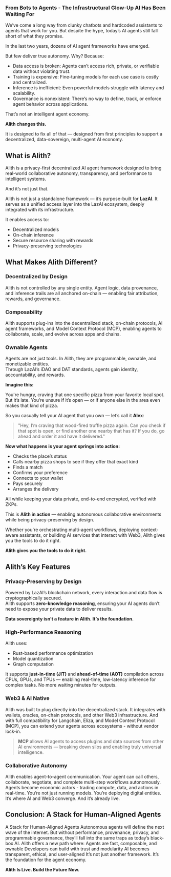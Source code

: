 ### From Bots to Agents - The Infrastructural Glow-Up AI Has Been Waiting For

We’ve come a long way from clunky chatbots and hardcoded assistants to agents that work for you. But despite the hype, today’s AI agents still fall short of what they promise.

In the last two years, dozens of AI agent frameworks have emerged. 

But few deliver true autonomy. Why?
Because: 
- Data access is broken: Agents can’t access rich, private, or verifiable data without violating trust.  
- Training is expensive: Fine-tuning models for each use case is costly and centralized.  
- Inference is inefficient: Even powerful models struggle with latency and scalability.  
- Governance is nonexistent: There’s no way to define, track, or enforce agent behavior across applications.

That’s not an intelligent agent economy.

**Alith changes this.** 

It is designed to fix all of that — designed from first principles to support a decentralized, data-sovereign, multi-agent AI economy.

## What is Alith?

Alith is a privacy-first decentralized AI agent framework designed to bring real-world collaborative autonomy, transparency, and performance to intelligent systems.

And it’s not just that.  

Alith is not just a standalone framework — it’s purpose-built for **LazAI**. It serves as a unified access layer into the LazAI ecosystem, deeply integrated with its infrastructure.  

It enables access to:

- Decentralized models  
- On-chain inference  
- Secure resource sharing with rewards  
- Privacy-preserving technologies  

## What Makes Alith Different?

### Decentralized by Design  
Alith is not controlled by any single entity. Agent logic, data provenance, and inference trails are all anchored on-chain — enabling fair attribution, rewards, and governance.

### Composability  
Alith supports plug-ins into the decentralized stack, on-chain protocols, AI agent frameworks, and Model Context Protocol (MCP), enabling agents to collaborate, scale, and evolve across apps and chains.

### Ownable Agents  
Agents are not just tools. In Alith, they are programmable, ownable, and monetizable entities.  
Through LazAI’s iDAO and DAT standards, agents gain identity, accountability, and rewards.

**Imagine this:**

You're hungry, craving that one specific pizza from your favorite local spot. But it’s late. You’re unsure if it’s open — or if anyone else in the area even makes that kind of pizza.

So you casually tell your AI agent that you own — let’s call it **Alex**:

> "Hey, I’m craving that wood-fired truffle pizza again. Can you check if that spot is open, or find another one nearby that has it? If you do, go ahead and order it and have it delivered."

**Now what happens is your agent springs into action:**

- Checks the place’s status  
- Calls nearby pizza shops to see if they offer that exact kind  
- Finds a match  
- Confirms your preference  
- Connects to your wallet  
- Pays securely  
- Arranges the delivery  

All while keeping your data private, end-to-end encrypted, verified with ZKPs.

This is **Alith in action** — enabling autonomous collaborative environments while being privacy-preserving by design.

Whether you're orchestrating multi-agent workflows, deploying context-aware assistants, or building AI services that interact with Web3, Alith gives you the tools to do it right.

**Alith gives you the tools to do it right.**

## Alith’s Key Features

### Privacy-Preserving by Design  
Powered by LazAI’s blockchain network, every interaction and data flow is cryptographically secured.  
Alith supports **zero-knowledge reasoning**, ensuring your AI agents don’t need to expose your private data to deliver results.  

**Data sovereignty isn’t a feature in Alith. It’s the foundation.**

### High-Performance Reasoning  
Alith uses:

- Rust-based performance optimization  
- Model quantization  
- Graph computation  

It supports **just-in-time (JIT)** and **ahead-of-time (AOT)** compilation across CPUs, GPUs, and TPUs — enabling real-time, low-latency inference for complex tasks. No more waiting minutes for outputs.  

### Web3 & AI Native  
Alith was built to plug directly into the decentralized stack. It integrates with wallets, oracles, on-chain protocols, and other Web3 infrastructure. And with full compatibility for Langchain, Eliza, and Model Context Protocol (MCP), you can extend your agents across ecosystems - without vendor lock-in.
> **MCP** allows AI agents to access plugins and data sources from other AI environments — breaking down silos and enabling truly universal intelligence.

### Collaborative Autonomy  
Alith enables agent-to-agent communication. Your agent can call others, collaborate, negotiate, and complete multi-step workflows autonomously.
Agents become economic actors - trading compute, data, and actions in real-time. You’re not just running models. You’re deploying digital entities.
It’s where AI and Web3 converge. And it’s already live.

## Conclusion: A Stack for Human-Aligned Agents

A Stack for Human-Aligned Agents Autonomous agents will define the next wave of the internet. But without performance, provenance, privacy, and programmable governance, they’ll fall into the same traps as today’s black-box AI.
Alith offers a new path where:
Agents are fast, composable, and ownable
Developers can build with trust and modularity
AI becomes transparent, ethical, and user-aligned
It’s not just another framework. It’s the foundation for the agent economy.

**Alith Is Live. Build the Future Now.**
